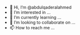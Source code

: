 - 👋 Hi, I’m @abdulqaderalahmed
- 👀 I’m interested in ...
- 🌱 I’m currently learning ...
- 💞️ I’m looking to collaborate on ...
- 📫 How to reach me ...

<!---
abdulqaderalahmed/abdulqaderalahmed is a ✨ special ✨ repository because its `README.md` (this file) appears on your GitHub profile.
You can click the Preview link to take a look at your changes.
--->
